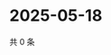# 2025-05-18

共 0 条

<!-- BEGIN ZHIHUVIDEO -->
<!-- 最后更新时间 Sun May 18 2025 02:13:58 GMT+0800 (China Standard Time) -->

<!-- END ZHIHUVIDEO -->
